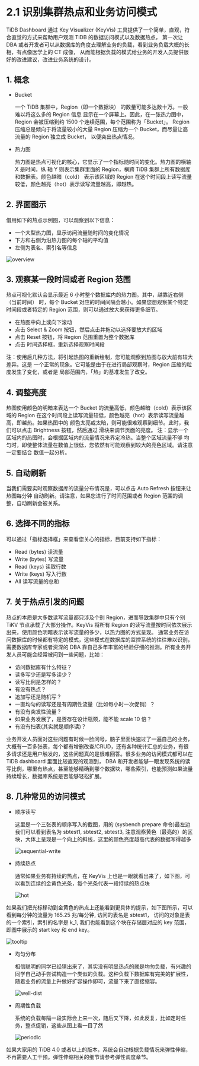 # 2.1 识别集群热点和业务访问模式

TiDB Dashboard 通过 Key Visualizer (KeyVis) 工具提供了一个简单，直观，符合直觉的方式来帮助用户观测 TiDB 的数据访问模式以及数据热点，
第一次让 DBA 或者开发者可以从数据库的角度去理解业务的负载，看到业务负载大概的长相，有点像医学上的 CT 成像，
从而能根据负载的模式给业务的开发人员提供很好的改进建议，改进业务系统的设计。

## 1. 概念

- Bucket

  一个 TiDB 集群中，Region（即一个数据块） 的数量可能多达数十万。一般难以将这么多的 Region 信息
  显示在一个屏幕上。因此，在一张热力图中，Region 会被压缩到约 1500 个连续范围，每个范围称为「Bucket」。
  Region 压缩总是倾向于将流量较小的大量 Region 压缩为一个 Bucket，而尽量让高流量的 Region 独立成 Bucket，
  以便突出热点情况。

- 热力图

  热力图是热点可视化的核心，它显示了一个指标随时间的变化。热力图的横轴 X 是时间，纵
  轴 Y 则表示集群里面的 Region，横跨 TiDB 集群上所有数据库和数据表。颜色越暗（cold）
  表示该区域的 Region 在这个时间段上读写流量较低，颜色越亮（hot）表示读写流量越高，即越热。

## 2. 界面图示

借用如下的热点示例图，可以观察到以下信息：

- 一个大型热力图，显示访问流量随时间的变化情况
- 下方和右侧为沿热力图的每个轴的平均值
- 左侧为表名、索引名等信息

![overview](/res/session3/chapter2/keyvis/overview.png)

## 3. 观察某一段时间或者 Region 范围

热点可视化默认会显示最近 6 小时整个数据库内的热力图。其中，越靠近右侧（当前时间）
时，每个 Bucket 对应的时间间隔会越小。如果您想观察某个特定时间段或者特定的 Region
范围，则可以通过放大来获得更多细节。

- 在热图中向上或向下滚动
- 点击 Select & Zoom 按钮，然后点击并拖动以选择要放大的区域
- 点击 Reset 按钮，将 Region 范围重置为整个数据库
- 点击 时间选择框，重新选择观察时间段

注：使用后几种方法，将引起热图的重新绘制，您可能观察到热图与放大前有较大差异。这是
一个正常的现象。它可能是由于在进行局部观察时，Region 压缩的粒度发生了变化，或者是
局部范围内，「热」的基准发生了改变。

## 4. 调整亮度

热图使用颜色的明暗来表达一个 Bucket 的流量高低，颜色越暗（cold）表示该区域的 Region
在这个时间段上读写流量较低，颜色越亮（hot）表示读写流量越高，即越热。如果热图中的
颜色太亮或太暗，则可能很难观察到细节。此时，我们可以点击 Brightness 按钮，然后通过
滑块来调节页面的亮度。
注：显示一个区域内的热图时，会根据区域内的流量情况来界定冷热。当整个区域流量不够
均匀时，即使整体流量在数值上很低，您依然有可能观察到较大的亮色区域。请注意一定要结合
数值一起分析。

## 5. 自动刷新

当我们需要实时观察数据库的流量分布情况是，可以点击 Auto Refresh 按钮来让热图每分钟
自动刷新。请注意，如果您进行了时间范围或者 Region 范围的调整，自动刷新会被关系。

## 6. 选择不同的指标

可以通过「指标选择框」来查看您关心的指标，目前支持如下指标：

- Read (bytes) 读流量
- Write (bytes) 写流量
- Read (keys) 读取行数
- Write (keys) 写入行数
- All 读写流量的总和

## 7. 关于热点引发的问题

热点的本质是大多数读写流量都只涉及个别 Region，进而导致集群中只有个别 TiKV 节点承载了大部分操作。KeyVis 将所有 Region 的读写流量按时间依次展示出来，使用颜色明暗表示读写流量的多少，以热力图的方式呈现。
通常业务在访问数据库的时候都有特定的模式，这些模式在数据库的监控系统的往往难以识别，需要数据库专家或者资深的 DBA 靠自己多年丰富的经验仔细的推测。所有业务开发人员可能会经常被问到一些问题，比如：

- 访问数据库有什么特征？
- 读多写少还是写多读少？
- 读写比例是怎样的？
- 有没有热点？
- 追加写还是随机写？
- 一直均匀的读写还是有周期性流量（比如每小时一次促销）？
- 有没有突发性流量？
- 如果业务发展了，是否存在设计瓶颈，能不能 scale 10 倍？
- 有没有扫表(其实就是顺序读)？

业务开发人员面对这些问题有时候一脸问号，脑子里面快速过了一遍自己的业务，大概有一百多张表，每个都有增删改查/CRUD，还有各种统计汇总的业务，有很多请求还是用户触发的，这些问题真的是很难回答。很多业务的访问模式都可以在 TiDB dashboard 里面比较直观的观测到， DBA 和开发者能够一眼发现系统的读写比例，哪里有热点，甚至能够精确到哪个数据块，哪些索引，也能预测如果流量持续增长，数据库系统是否能够轻松扩展。

## 8. 几种常见的访问模式

- 顺序读写

  这里是一个三张表的顺序写入的截图，用的 (sysbench prepare 命令)最左边我们可以看到表名为 sbtest1, sbtest2, sbtest3, 注意观察黄色（最亮的）的区块，大体上呈现是一个向上的斜线，这里的颜色亮度越高代表的数据写得越多

  ![sequential-write](/res/session3/chapter2/keyvis/sequential.png)

- 持续热点

  通常如果业务有持续的热点，在 KeyVis 上也是一眼就看出来了，如下图，可以看到连续的金黄色光条，每个光条代表一段持续的热点块

  ![hot](/res/session3/chapter2/keyvis/hot.png)

如果我们把光标移动到金黄色的热点上还能看到更具体的提示，如下图所示，可以看到每分钟的流量为 165.25 兆/每分钟, 访问的表名是 sbtest1， 访问的对象是表的一个索引，索引的名字是 k_1, 我们也能看到这个块在存储层对应的 key 范围，即图中展示的 start key 和 end key。

![tooltip](/res/session3/chapter2/keyvis/tooltip.png)

- 均匀分布

  相信聪明的同学已经猜出来了，其实没有明显热点的就是均匀负载，有兴趣的同学自己动手尝试构造一个类似的负载。这种负载下数据库有完美的扩展性，随着业务的流量上升做好扩容操作即可，流量下来了直接缩容。

  ![well-dist](/res/session3/chapter2/keyvis/well-dist.png)

- 周期性负载

  系统的负载每隔一段实际会上来一次，随后又下降，如此反复，比如定时任务，整点促销，这些从图上看一目了然

  ![periodic](/res/session3/chapter2/keyvis/periodic.png)

如果大家用的 TiDB 4.0 或者以上的版本，系统会自动根据负载情况来弹性伸缩，不再需要人工干预。弹性伸缩相关的细节请参考弹性调度章节。
